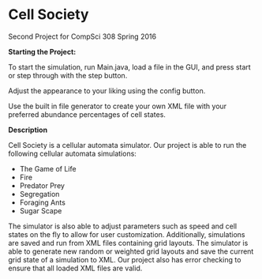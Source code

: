 # Cell Society
Second Project for CompSci 308 Spring 2016

**Starting the Project:**

To start the simulation, run Main.java, load a file in the GUI, and press start or step through with the step button.

Adjust the appearance to your liking using the config button.

Use the built in file generator to create your own XML file with your preferred abundance percentages of cell states.



**Description**

Cell Society is a cellular automata simulator. Our project is able to run the following cellular automata simulations:

* The Game of Life
* Fire
* Predator Prey
* Segregation
* Foraging Ants
* Sugar Scape

The simulator is also able to adjust parameters such as speed and cell states on the fly to allow for user customization. Additionally, simulations are saved and run from XML files containing grid layouts. The simulator is able to generate new random or weighted grid layouts and save the current grid state of a simulation to XML. Our project also has error checking to ensure that all loaded XML files are valid.
